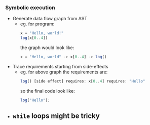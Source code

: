 ### Symbolic execution

- Generate data flow graph from AST
  - eg. for program:
    ```ts
    x = "Hello, world!"
    log(x[0..4])
    ```
    the graph would look like:
    ```ts
    x = "Hello, world" -> x[0..4] -> log()
    ```
- Trace requirements starting from side-effects
  - eg. for above graph the requirements are:
    ```ts
    log() [side effect] requires: x[0..4] requires: "Hello"
    ```
    so the final code look like:
    ```ts
    log("Hello");
    ```
- `while` loops might be tricky
  -
